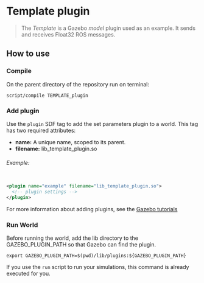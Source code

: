 # Template plugin
> The *Template* is a Gazebo *model* plugin used as an example. It sends and receives Float32 ROS messages.

## How to use
### Compile
On the parent directory of the repository run on terminal:

```
script/compile TEMPLATE_plugin
```

### Add plugin
Use the `plugin` SDF tag to add the set parameters plugin to a world.
This tag has two required attributes:
* **name:** A unique name, scoped to its parent.
* **filename:** lib_template_plugin.so

<!-- In order to configure the plugin, other tags can be added inside of the `plugin` tag (more information on the [settings section](#settings)). -->

###### Example:
```xml

<plugin name="example" filename="lib_template_plugin.so">
  <!-- plugin settings -->
</plugin>
```

For more information about adding plugins, see the [Gazebo tutorials](http://gazebosim.org/tutorials?tut=plugins_model&cat=running_the_plugin#RunningthePlugin.)

### Run World
Before running the world, add the lib directory to the GAZEBO_PLUGIN_PATH so that Gazebo can find the plugin.

```
export GAZEBO_PLUGIN_PATH=$(pwd)/lib/plugins:${GAZEBO_PLUGIN_PATH}
```

If you use the `run` script to run your simulations, this command is already executed for you.

<!-- ## Settings -->

<!-- ### ROS Message
The plugin publishes ROS messages of type `{{type}}` to send {{information}}.
The plugin subscribes ROS messages of type `{{type}}` to receive {{information}}. -->
